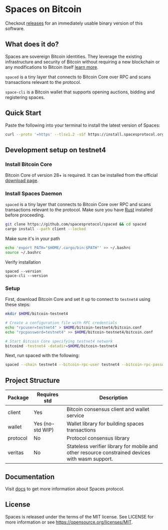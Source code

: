 # Spaces on Bitcoin

Checkout [releases](https://github.com/spacesprotocol/spaces/releases) for an immediately usable binary version of this software.


## What does it do?

Spaces are sovereign Bitcoin identities. They leverage the existing infrastructure and security of Bitcoin without requiring a new blockchain or any modifications to Bitcoin itself [learn more](https://spacesprotocol.org).


`spaced` is a tiny layer that connects to Bitcoin Core over RPC and scans transactions relevant to the protocol.

`space-cli` is a Bitcoin wallet that supports opening auctions, bidding and registering spaces.

## Quick Start

Paste the following into your terminal to install the latest version of Spaces:
```bash
curl --proto '=https' --tlsv1.2 -sSf https://install.spacesprotocol.org | sh
```


## Development setup on testnet4

### Install Bitcoin Core
Bitcoin Core of version 28+ is required. It can be installed from the official [download page](https://bitcoincore.org/en/download/).

### Install Spaces Daemon

`spaced` is a tiny layer that connects to Bitcoin Core over RPC and scans transactions relevant to the protocol. Make sure you have [Rust](https://www.rust-lang.org/tools/install) installed before proceeding.

```sh
git clone https://github.com/spacesprotocol/spaced && cd spaced
cargo install --path client --locked
```

Make sure it's in your path

```sh
echo 'export PATH="$HOME/.cargo/bin:$PATH"' >> ~/.bashrc
source ~/.bashrc
```

Verify installation

```
spaced --version
space-cli --version
```

### Setup

First, download Bitcoin Core and set it up to connect to `testnet4` using these steps:

```sh
mkdir $HOME/bitcoin-testnet4

# Create a configuration file with RPC credentials
echo "rpcuser=testnet4" > $HOME/bitcoin-testnet4/bitcoin.conf
echo "rpcpassword=testnet4" >> $HOME/bitcoin-testnet4/bitcoin.conf

# Start Bitcoin Core specifying testnet4 network
bitcoind -testnet4 -datadir=$HOME/bitcoin-testnet4
```

Next, run spaced with the following:
```sh
spaced --chain testnet4 --bitcoin-rpc-user testnet4 --bitcoin-rpc-password testnet4
```

## Project Structure


| Package  | Requires std    | Description                                                                                     |
|----------|-----------------|-------------------------------------------------------------------------------------------------|
| client   | Yes             | Bitcoin consensus client and wallet service                                                     |
| wallet   | Yes (no-std WIP) | Wallet library for building spaces transactions                                                 |
| protocol | No              | Protocol consensus library                                                                      |
| veritas  | No              | Stateless verifier library for mobile and other resource constrained devices with wasm support. | 

## Documentation

Visit [docs](https://docs.spacesprotocol.org/) to get more information about Spaces protocol.


## License

Spaces is released under the terms of the MIT license. See LICENSE for more information or see https://opensource.org/licenses/MIT.
